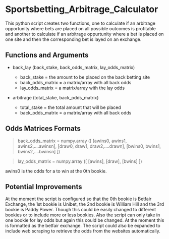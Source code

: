 # Sportsbetting_Arbitrage_Calculator
This python script creates two functions, one to calculate if an arbitrage opportunity where bets are placed on all possible outcomes is profitable and another to calculate if an arbitrage oppurtunity where a bet is placed on one site and then the corresponding bet is layed on an exchange.

## Functions and Arguments

- back_lay (back_stake, back_odds_matrix, lay_odds_matrix)
	- back_stake = the amount to be placed on the back betting site
	- back_odds_matrix = a matrix/array with all back odds
	- lay_odds_matrix = a matrix/array with the lay odds

- arbitrage (total_stake, back_odds_matrix)
	- total_stake = the total amount that will be placed
	- back_odds_matrix = a matrix/array with all back odds
	
	
## Odds Matrices Formats

> back_odds_matrix = numpy.array ([ [awins0, awins1, awins2,....awinsn], [draw0, draw1, draw2,....drawn], [bwins0, bwins1, bwins2,....bwinsn] ])

> lay_odds_matrix = numpy.array ([ [awins], [draw], [bwins] ])

awins0 is the odds for a to win at the 0th bookie.

## Potential Improvements

At the moment the script is configured so that the 0th bookie is Betfair Exchange, the 1st bookie is Unibet, the 2nd bookie is William Hill and the 3rd bookie is Paddy Power. Though this could be easily changed to different bookies or to include more or less bookies. Also the script can only take in one bookie for lay odds but again this could be changed. At the moment this is formatted as the betfair exchange. The script could also be expanded to include web scraping to retrieve the odds from the websites automatically.
